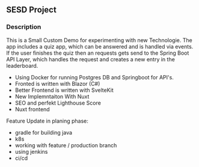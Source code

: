 ## SESD Project

### Description

This is a Small Custom Demo for experimenting with new Technologie. The app includes a quiz app, which can be answered and is handled via events. If the user finishes the quiz then an requests gets send to the Spring Boot API Layer, which handles the request and creates a new entry in the leaderboard.

- Using Docker for running Postgres DB and Springboot for API's.
- Fronted is written with Blazor (C#)
- Better Frontend is written with SvelteKit
- New Implemntaiton With Nuxt
- SEO and perfekt Lighthouse Score
- Nuxt frontend


Feature Update in planing phase:
 - gradle for building java
 - k8s
 - working with feature / production branch 
 - using jenkins 
 - ci/cd 
